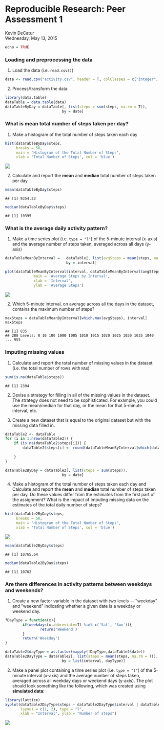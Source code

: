 # Reproducible Research: Peer Assessment 1
Kevin DeCatur  
Wednesday, May 13, 2015  

```r
echo = TRUE 
```

### Loading and preprocessing the data

1. Load the data (i.e. `read.csv()`)


```r
data <- read.csv("activity.csv", header = T, colClasses = c("integer", "Date", "factor"))
```

2. Process/transform the data


```r
library(data.table)
dataTable = data.table(data)
dataTableByDay = dataTable[, list(steps = sum(steps, na.rm = T)), 
                          by = date]
```

### What is mean total number of steps taken per day?

1. Make a histogram of the total number of steps taken each day


```r
hist(dataTableByDay$steps, 
     breaks = 50,
     main = "Histogram of the Total Number of Steps",
     xlab = 'Total Number of Steps', col = 'blue')
```

![](PA1_template_files/figure-html/unnamed-chunk-4-1.png) 

2. Calculate and report the **mean** and **median** total number of steps taken per day


```r
mean(dataTableByDay$steps)
```

```
## [1] 9354.23
```

```r
median(dataTableByDay$steps)
```

```
## [1] 10395
```


### What is the average daily activity pattern?

1. Make a time series plot (i.e. `type = "l"`) of the 5-minute interval (x-axis) and the average number of steps taken, averaged across all days (y-axis)


```r
dataTableMeanByInterval =   dataTable[, list(avgSteps = mean(steps, na.rm = T)), 
                            by = interval]

plot(dataTableMeanByInterval$interval, dataTableMeanByInterval$avgSteps, type = 'l',
             main = 'Average Steps by Interval',
             xlab = 'Interval',
             ylab = 'Average Steps')
```

![](PA1_template_files/figure-html/unnamed-chunk-6-1.png) 

2. Which 5-minute interval, on average across all the days in the dataset, contains the maximum number of steps?


```r
maxSteps = dataTableMeanByInterval[which.max(avgSteps), interval]
maxSteps
```

```
## [1] 835
## 288 Levels: 0 10 100 1000 1005 1010 1015 1020 1025 1030 1035 1040 ... 955
```

### Imputing missing values

1. Calculate and report the total number of missing values in the dataset (i.e. the total number of rows with `NA`s)


```r
sum(is.na(dataTable$steps))
```

```
## [1] 2304
```

2. Devise a strategy for filling in all of the missing values in the dataset. The strategy does not need to be sophisticated. For example, you could use the mean/median for that day, or the mean for that 5-minute interval, etc.

3. Create a new dataset that is equal to the original dataset but with the missing data filled in.



```r
dataTable2 <- dataTable 
for (i in 1:nrow(dataTable2)) {
    if (is.na(dataTable2$steps[i])) {
        dataTable2$steps[i] <- round(dataTableMeanByInterval[which(dataTable2$interval[i] == dataTableMeanByInterval$interval), ]$avgSteps)
     
    }
}

dataTable2ByDay = dataTable2[, list(steps = sum(steps)), 
                          by = date]
```

4. Make a histogram of the total number of steps taken each day and Calculate and report the **mean** and **median** total number of steps taken per day. Do these values differ from the estimates from the first part of the assignment? What is the impact of imputing missing data on the estimates of the total daily number of steps?


```r
hist(dataTable2ByDay$steps, 
     breaks = 50,
     main = "Histogram of the Total Number of Steps",
     xlab = 'Total Number of Steps', col = 'blue')
```

![](PA1_template_files/figure-html/unnamed-chunk-10-1.png) 



```r
mean(dataTable2ByDay$steps)
```

```
## [1] 10765.64
```

```r
median(dataTable2ByDay$steps)
```

```
## [1] 10762
```

### Are there differences in activity patterns between weekdays and weekends?

1. Create a new factor variable in the dataset with two levels -- "weekday" and "weekend" indicating whether a given date is a weekday or weekend day.


```r
fDayType = function(x){
        if(weekdays(x,abbreviate=T) %in% c('Sat', 'Sun')){
                return('Weekend')
        }
        return('Weekday')
}

dataTable2$dayType = as.factor(mapply(fDayType,dataTable2$date))
dataTable2DayType = dataTable2[, list(steps = mean(steps, na.rm = T)), 
                          by = list(interval, dayType)]
```




2. Make a panel plot containing a time series plot (i.e. `type = "l"`) of the 5-minute interval (x-axis) and the average number of steps taken, averaged across all weekday days or weekend days (y-axis). The plot should look something like the following, which was created using **simulated data**:


```r
library(lattice)
xyplot(dataTable2DayType$steps ~ dataTable2DayType$interval | dataTable2DayType$dayType, 
       layout = c(1, 2), type = "l", 
       xlab = "Interval", ylab = "Number of steps")
```

![](PA1_template_files/figure-html/unnamed-chunk-13-1.png) 

